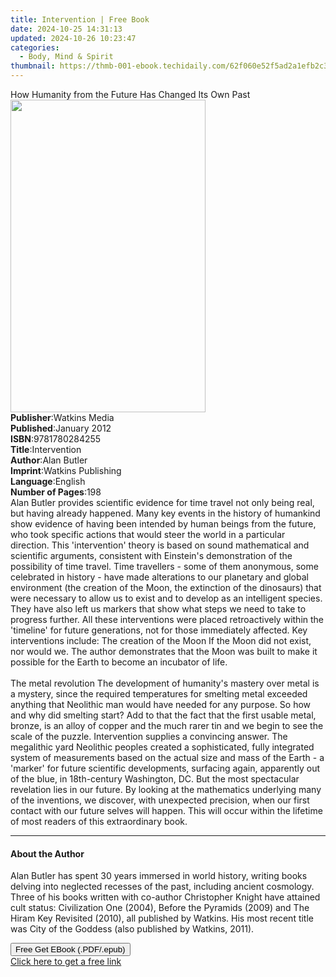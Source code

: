 ```yaml
---
title: Intervention | Free Book
date: 2024-10-25 14:31:13
updated: 2024-10-26 10:23:47
categories:
  - Body, Mind & Spirit
thumbnail: https://thmb-001-ebook.techidaily.com/62f060e52f5ad2a1efb2c3539551bf5a37bac52751797b4e8f4e926e5be745d5.jpg
---
```

<main id="book-container">
  <div class="flex flex-col">
    <div class="book-brief flex-1 py-6 px-4 sm:p-6 md:py-10 md:px-8">
      <!-- brief-->
      <div class="book-brief-main">
        How Humanity from the Future Has Changed Its Own Past
      </div>
    </div>
    <div
      class="book-meta-info flex-1 grid gap-4 col-start-1 col-end-3 row-start-1 sm:mb-6 sm:grid-cols-4 lg:gap-6 lg:col-start-2 lg:row-end-6 lg:row-span-6 lg:mb-0"
    >
      <div
        class="book-meta-info-left place-content-center mt-4 p-4 text-sm leading-6 col-start-2 col-span-2 dark:text-slate-400"
      >
        <img
          class="w-full h-500 object-cover rounded-lg sm:h-255 sm:col-span-2 lg:col-span-full"
          src="https://img-001-ebook.techidaily.com/eee1fd6e2b3d23c09b0d67d8fa1ef3bcb987fa5289d5600501bdfcfc4a190d9f.jpg"
          alt=""
          width="312"
          height="500"
        />
      </div>
      <div
        class="book-meta-info-right mt-2 col-start-1 row-start-2 col-span-3 self-center"
      >
        <!-- meta data  -->
        <div class="flex flex-col px-4 md:px-8">
          <div class="flex-1">
            <strong>Publisher</strong>:<span class="px-2">Watkins Media</span>
          </div>
          <div class="flex-1">
            <strong>Published</strong>:<span class="px-2">January 2012</span>
          </div>
          <div class="flex-1">
            <strong>ISBN</strong>:<span class="px-2">9781780284255</span>
          </div>
          <div class="flex-1">
            <strong>Title</strong>:<span class="px-2">Intervention</span>
          </div>
          <div class="flex-1">
            <strong>Author</strong>:<span class="px-2">Alan Butler</span>
          </div>
          <div class="flex-1">
            <strong>Imprint</strong>:<span class="px-2"
              >Watkins Publishing</span
            >
          </div>
          <div class="flex-1">
            <strong>Language</strong>:<span class="px-2">English</span>
          </div>
          <div class="flex-1">
            <strong>Number of Pages</strong>:<span class="px-2">198</span>
          </div>
        </div>
      </div>
    </div>
    <div class="book-description flex-1 py-6 px-4 sm:p-6 md:py-10 md:px-8">
      <div class="book-description-main">
        <div accordion-content="" id="description">
          Alan Butler provides scientific evidence for time travel not only
          being real, but having already happened. Many key events in the
          history of humankind show evidence of having been intended by human
          beings from the future, who took specific actions that would steer the
          world in a particular direction. This 'intervention' theory is based
          on sound mathematical and scientific arguments, consistent with
          Einstein's demonstration of the possibility of time travel. Time
          travellers - some of them anonymous, some celebrated in history - have
          made alterations to our planetary and global environment (the creation
          of the Moon, the extinction of the dinosaurs) that were necessary to
          allow us to exist and to develop as an intelligent species. They have
          also left us markers that show what steps we need to take to progress
          further. All these interventions were placed retroactively within the
          'timeline' for future generations, not for those immediately affected.
          Key interventions include: The creation of the Moon If the Moon did
          not exist, nor would we. The author demonstrates that the Moon was
          built to make it possible for the Earth to become an incubator of
          life.<br /><br />The metal revolution The development of humanity's
          mastery over metal is a mystery, since the required temperatures for
          smelting metal exceeded anything that Neolithic man would have needed
          for any purpose. So how and why did smelting start? Add to that the
          fact that the first usable metal, bronze, is an alloy of copper and
          the much rarer tin and we begin to see the scale of the puzzle.
          Intervention supplies a convincing answer. The megalithic yard
          Neolithic peoples created a sophisticated, fully integrated system of
          measurements based on the actual size and mass of the Earth - a
          'marker' for future scientific developments, surfacing again,
          apparently out of the blue, in 18th-century Washington, DC. But the
          most spectacular revelation lies in our future. By looking at the
          mathematics underlying many of the inventions, we discover, with
          unexpected precision, when our first contact with our future selves
          will happen. This will occur within the lifetime of most readers of
          this extraordinary book.
        </div>
        <div class="accordion-fader"></div>
      </div>
    </div>
    <div class="book-excerpts flex-1 py-6 px-4 sm:p-6 md:py-10 md:px-8">
      <!-- excerpts-->
      <div class="book-excerpts-main">
        <hr />
        <h4 class="placeholder placeholder-heading">
          <span>About the Author</span>
        </h4>
        <p>
          Alan Butler has spent 30 years immersed in world history, writing
          books delving into neglected recesses of the past, including ancient
          cosmology. Three of his books written with co-author Christopher
          Knight have attained cult status: Civilization One (2004), Before the
          Pyramids (2009) and The Hiram Key Revisited (2010), all published by
          Watkins. His most recent title was City of the Goddess (also published
          by Watkins, 2011).
        </p>
      </div>
    </div>
    <div
      class="book-about-author flex-1 py-6 px-4 sm:p-6 md:py-10 md:px-8"
    ></div>
    <div class="book-free-get flex-1 py-6 px-4 sm:p-6 md:py-10 md:px-8">
      <button
        id="btn-free-get"
        class="bg-blue-500 hover:bg-blue-700 text-white font-bold py-2 px-4 rounded"
      >
        Free Get EBook (.PDF/.epub)
      </button>
      <div id="countdown-display" class="px-2 text-lg mt-2"></div>
      <a
        id="free-link"
        class="hidden bg-blue-500 hover:bg-blue-700 text-white font-bold py-2 px-4 rounded"
        href="https://www.ebooks.com/en-us/book/2563551/intervention/alan-butler/"
        target="_blank"
        >Click here to get a free link</a
      >
    </div>
    <script>
      let countdownTime = 0;
      let countdownInterval = null;
      document
        .getElementById('btn-free-get')
        .addEventListener('click', startCountdown);
      function startCountdown() {
        countdownTime = new Date().getTime() + 60000 * 3;
        countdownInterval = setInterval(updateCountdown, 1000);
        document.getElementById('btn-free-get').disabled = true;
        document
          .getElementById('btn-free-get')
          .classList.add('bg-gray-500', 'cursor-not-allowed');
      }
      function updateCountdown() {
        let currentTime = new Date().getTime();
        let timeLeft = countdownTime - currentTime;
        let secondsLeft = Math.floor(timeLeft / 1000);
        document.getElementById('countdown-display').innerHTML =
          `Remaining time: ${secondsLeft} seconds.`;
        if (secondsLeft <= 0) {
          clearInterval(countdownInterval);
          document.getElementById('btn-free-get').classList.add('hidden');
          document.getElementById('free-link').classList.remove('hidden');
          document.getElementById('countdown-display').innerHTML = '';
        }
      }
    </script>
  </div>
</main>
